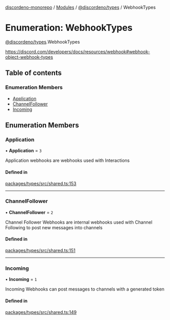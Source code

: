 [discordeno-monorepo](../README.md) / [Modules](../modules.md) / [@discordeno/types](../modules/discordeno_types.md) / WebhookTypes

# Enumeration: WebhookTypes

[@discordeno/types](../modules/discordeno_types.md).WebhookTypes

https://discord.com/developers/docs/resources/webhook#webhook-object-webhook-types

## Table of contents

### Enumeration Members

- [Application](discordeno_types.WebhookTypes.md#application)
- [ChannelFollower](discordeno_types.WebhookTypes.md#channelfollower)
- [Incoming](discordeno_types.WebhookTypes.md#incoming)

## Enumeration Members

### Application

• **Application** = `3`

Application webhooks are webhooks used with Interactions

#### Defined in

[packages/types/src/shared.ts:153](https://github.com/deepsarda/discordeno/blob/c6dc30bb/packages/types/src/shared.ts#L153)

---

### ChannelFollower

• **ChannelFollower** = `2`

Channel Follower Webhooks are internal webhooks used with Channel Following to post new messages into channels

#### Defined in

[packages/types/src/shared.ts:151](https://github.com/deepsarda/discordeno/blob/c6dc30bb/packages/types/src/shared.ts#L151)

---

### Incoming

• **Incoming** = `1`

Incoming Webhooks can post messages to channels with a generated token

#### Defined in

[packages/types/src/shared.ts:149](https://github.com/deepsarda/discordeno/blob/c6dc30bb/packages/types/src/shared.ts#L149)
